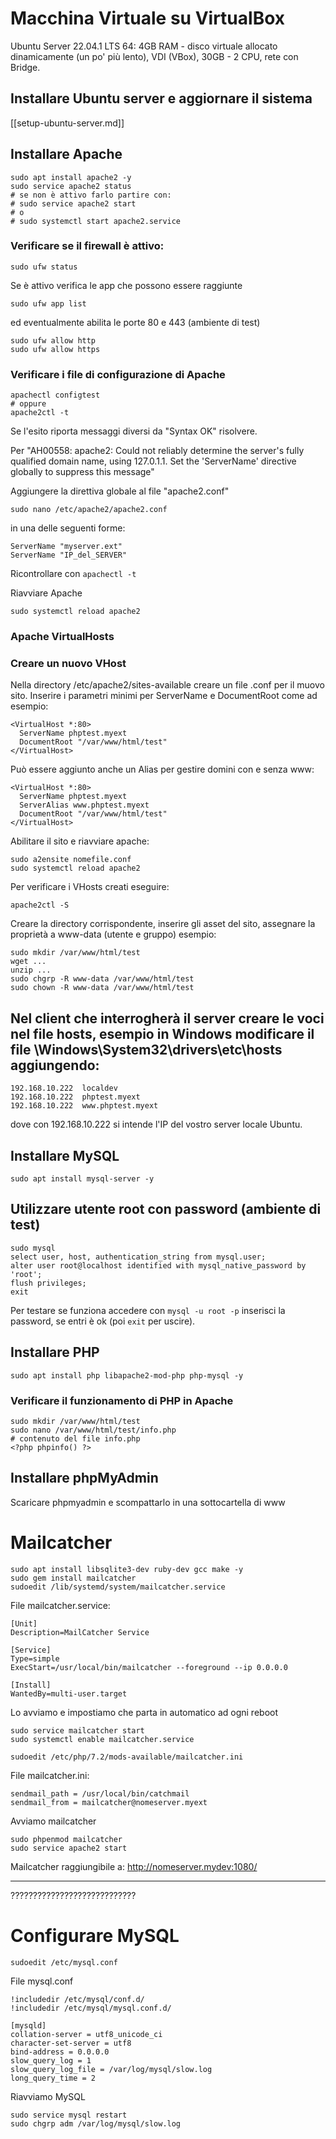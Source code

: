 # Macchina Virtuale su VirtualBox
Ubuntu Server 22.04.1 LTS 64:
4GB RAM - disco virtuale allocato dinamicamente (un po' più lento), VDI (VBox), 30GB - 2 CPU, rete con Bridge. 

## Installare Ubuntu server e aggiornare il sistema
[[setup-ubuntu-server.md]]

## Installare Apache

```
sudo apt install apache2 -y
sudo service apache2 status
# se non è attivo farlo partire con:
# sudo service apache2 start
# o
# sudo systemctl start apache2.service
```

### Verificare se il firewall è attivo:
```
sudo ufw status
```
Se è attivo verifica le app che possono essere raggiunte
```
sudo ufw app list
```
ed eventualmente abilita le porte 80 e 443 (ambiente di test)
```
sudo ufw allow http
sudo ufw allow https
```

### Verificare i file di configurazione di Apache
```
apachectl configtest
# oppure
apache2ctl -t
```

Se l'esito riporta messaggi diversi da "Syntax OK" risolvere.

Per "AH00558: apache2: Could not reliably determine the server's fully qualified domain name, using 127.0.1.1. Set the 'ServerName' directive globally to suppress this message"

Aggiungere la direttiva globale al file "apache2.conf"
```
sudo nano /etc/apache2/apache2.conf
```

in una delle seguenti forme:
```
ServerName "myserver.ext"
ServerName "IP_del_SERVER"
```
Ricontrollare con ```apachectl -t```

Riavviare Apache
```
sudo systemctl reload apache2
```

### Apache VirtualHosts

### Creare un nuovo VHost

Nella directory /etc/apache2/sites-available creare un file .conf per il muovo sito.
Inserire i parametri minimi per ServerName e DocumentRoot come ad esempio:

```
<VirtualHost *:80>
  ServerName phptest.myext
  DocumentRoot "/var/www/html/test"
</VirtualHost>
```

Può essere aggiunto anche un Alias per gestire domini con e senza www:

```
<VirtualHost *:80>
  ServerName phptest.myext
  ServerAlias www.phptest.myext
  DocumentRoot "/var/www/html/test"
</VirtualHost>
```

Abilitare il sito e riavviare apache:

```
sudo a2ensite nomefile.conf
sudo systemctl reload apache2
```

Per verificare i VHosts creati eseguire:

```
apache2ctl -S
```

Creare la directory corrispondente, inserire gli asset del sito, assegnare la proprietà a www-data (utente e gruppo) esempio:

```
sudo mkdir /var/www/html/test
wget ...
unzip ...
sudo chgrp -R www-data /var/www/html/test  
sudo chown -R www-data /var/www/html/test
```

## Nel client che interrogherà il server creare le voci nel file hosts, esempio in Windows modificare il file \Windows\System32\drivers\etc\hosts aggiungendo:
```
192.168.10.222	localdev
192.168.10.222	phptest.myext
192.168.10.222	www.phptest.myext
```

dove con 192.168.10.222 si intende l'IP del vostro server locale Ubuntu.

## Installare MySQL
```
sudo apt install mysql-server -y
```

## Utilizzare utente root con password (ambiente di test)
```
sudo mysql
select user, host, authentication_string from mysql.user;
alter user root@localhost identified with mysql_native_password by 'root';
flush privileges;
exit
```
Per testare se funziona accedere con ```mysql -u root -p``` inserisci la password, se entri è ok (poi ```exit``` per uscire).


## Installare PHP
```
sudo apt install php libapache2-mod-php php-mysql -y
```

### Verificare il funzionamento di PHP in Apache
```
sudo mkdir /var/www/html/test
sudo nano /var/www/html/test/info.php
# contenuto del file info.php
<?php phpinfo() ?>
```

## Installare phpMyAdmin

Scaricare phpmyadmin e scompattarlo in una sottocartella di www

# Mailcatcher
```
sudo apt install libsqlite3-dev ruby-dev gcc make -y
sudo gem install mailcatcher
sudoedit /lib/systemd/system/mailcatcher.service
```
File mailcatcher.service:
```
[Unit]
Description=MailCatcher Service

[Service]
Type=simple
ExecStart=/usr/local/bin/mailcatcher --foreground --ip 0.0.0.0

[Install]
WantedBy=multi-user.target
```
Lo avviamo e impostiamo che parta in automatico ad ogni reboot
```
sudo service mailcatcher start
sudo systemctl enable mailcatcher.service

sudoedit /etc/php/7.2/mods-available/mailcatcher.ini
```
File mailcatcher.ini:
```
sendmail_path = /usr/local/bin/catchmail
sendmail_from = mailcatcher@nomeserver.myext
```
Avviamo mailcatcher
```
sudo phpenmod mailcatcher
sudo service apache2 start
```
Mailcatcher raggiungibile a: http://nomeserver.mydev:1080/



--------------------------------------------------------------------------------------------------------------------

????????????????????????????

# Configurare MySQL
```
sudoedit /etc/mysql.conf
```
File mysql.conf
```
!includedir /etc/mysql/conf.d/
!includedir /etc/mysql/mysql.conf.d/

[mysqld]
collation-server = utf8_unicode_ci
character-set-server = utf8
bind-address = 0.0.0.0
slow_query_log = 1
slow_query_log_file = /var/log/mysql/slow.log
long_query_time = 2
```
Riavviamo MySQL
```
sudo service mysql restart
sudo chgrp adm /var/log/mysql/slow.log
```
